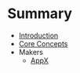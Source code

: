 # Summary

* [Introduction](README.md)
* [Core Concepts](concepts.md)
* Makers
  * [AppX](packages/maker/appx/README.md)

